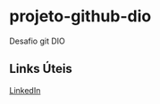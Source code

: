 # projeto-github-dio
Desafio git DIO

## Links Úteis
[LinkedIn](https://www.linkedin.com/in/ranieri-tecnologia/)
